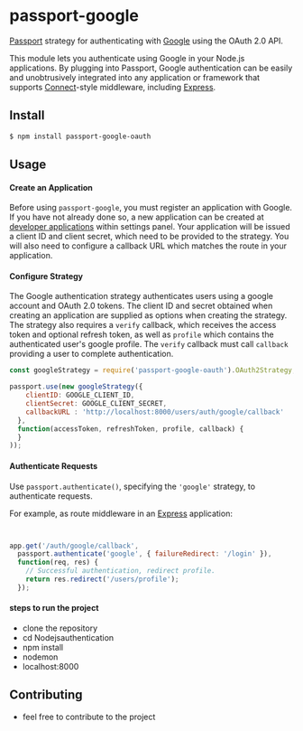 # passport-google

[Passport](http://passportjs.org/) strategy for authenticating with [Google](https://google.com/)
using the OAuth 2.0 API.

This module lets you authenticate using Google in your Node.js applications.
By plugging into Passport, Google authentication can be easily and
unobtrusively integrated into any application or framework that supports
[Connect](http://www.senchalabs.org/connect/)-style middleware, including
[Express](http://expressjs.com/).



## Install

```bash
$ npm install passport-google-oauth
```

## Usage

#### Create an Application

Before using `passport-google`, you must register an application with Google.
If you have not already done so, a new application can be created at
[developer applications](http://console.developers.google.com/) within
settings panel.  Your application will be issued a client ID and client
secret, which need to be provided to the strategy.  You will also need to
configure a callback URL which matches the route in your application.

#### Configure Strategy

The Google authentication strategy authenticates users using a google account
and OAuth 2.0 tokens.  The client ID and secret obtained when creating an
application are supplied as options when creating the strategy.  The strategy
also requires a `verify` callback, which receives the access token and optional
refresh token, as well as `profile` which contains the authenticated user's
google profile.  The `verify` callback must call `callback` providing a user to
complete authentication.


```js
const googleStrategy = require('passport-google-oauth').OAuth2Strategy;

passport.use(new googleStrategy({
    clientID: GOOGLE_CLIENT_ID,
    clientSecret: GOOGLE_CLIENT_SECRET,
    callbackURL : 'http://localhost:8000/users/auth/google/callback'
  },
  function(accessToken, refreshToken, profile, callback) {
  }
));
```

#### Authenticate Requests

Use `passport.authenticate()`, specifying the `'google'` strategy, to
authenticate requests.

For example, as route middleware in an [Express](http://expressjs.com/)
application:

```js


app.get('/auth/google/callback', 
  passport.authenticate('google', { failureRedirect: '/login' }),
  function(req, res) {
    // Successful authentication, redirect profile.
    return res.redirect('/users/profile');
  });
```

#### steps to run the project

* clone the repository
* cd Nodejsauthentication
* npm install
* nodemon
* localhost:8000


## Contributing

* feel free to contribute to the project



